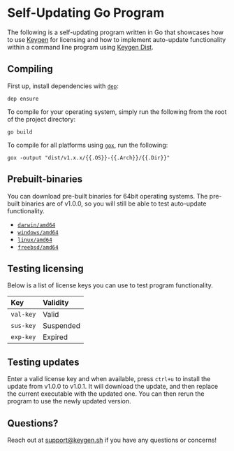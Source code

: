 # Self-Updating Go Program
The following is a self-updating program written in Go that showcases how
to use [Keygen](https://keygen.sh) for licensing and how to implement
auto-update functionality within a command line program using [Keygen Dist](https://keygen.sh/distribution).

## Compiling

First up, install dependencies with [`dep`](https://github.com/golang/dep):
```
dep ensure
```

To compile for your operating system, simply run the following from the root of the project directory:
```
go build
```

To compile for all platforms using [`gox`](https://github.com/mitchellh/gox), run the following:
```
gox -output "dist/v1.x.x/{{.OS}}-{{.Arch}}/{{.Dir}}"
```

## Prebuilt-binaries

You can download pre-built binaries for 64bit operating systems. The pre-built binaries are of v1.0.0, so you will still be able to test auto-update functionality.

- [`darwin/amd64`](https://dist.keygen.sh/v1/1fddcec8-8dd3-4d8d-9b16-215cac0f9b52/2d130468-27aa-4c41-b064-18fc6b3046d9/releases/darwin-amd64/v1.0.0.zip?key=val-key)
- [`windows/amd64`](https://dist.keygen.sh/v1/1fddcec8-8dd3-4d8d-9b16-215cac0f9b52/2d130468-27aa-4c41-b064-18fc6b3046d9/releases/windows-amd64/v1.0.0.zip?key=val-key)
- [`linux/amd64`](https://dist.keygen.sh/v1/1fddcec8-8dd3-4d8d-9b16-215cac0f9b52/2d130468-27aa-4c41-b064-18fc6b3046d9/releases/linux-amd64/v1.0.0.zip?key=val-key)
- [`freebsd/amd64`](https://dist.keygen.sh/v1/1fddcec8-8dd3-4d8d-9b16-215cac0f9b52/2d130468-27aa-4c41-b064-18fc6b3046d9/releases/freebsd-amd64/v1.0.0.zip?key=val-key)

## Testing licensing

Below is a list of license keys you can use to test program functionality.

| Key       | Validity  |
|:----------|:----------|
| `val-key` | Valid     |
| `sus-key` | Suspended |
| `exp-key` | Expired   |

## Testing updates

Enter a valid license key and when available, press `ctrl+u` to install the
update from v1.0.0 to v1.0.1. It will download the update, and then replace
the current executable with the updated one. You can then rerun the program
to use the newly updated version.

## Questions?

Reach out at [support@keygen.sh](mailto:support@keygen.sh) if you have any
questions or concerns!
